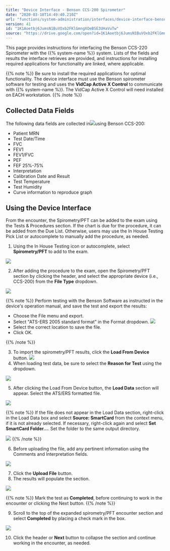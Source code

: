 ```yaml
---
title: "Device Interface - Benson CCS-200 Spirometer"
date: "2020-03-18T14:49:40.210Z"
url: "functions/system-administration/interfaces/device-interface-benson-ccs-200-spirometer.html"
version: 41
id: "1K1Aoetbj6JumsN1BuVOxb2FKlGmngXOeBSE3UHaVuTw"
source: "https://drive.google.com/open?id=1K1Aoetbj6JumsN1BuVOxb2FKlGmngXOeBSE3UHaVuTw"
---
```

This page provides instructions for interfacing the Benson CCS-220 Spirometer with the {{% system-name %}} system. Lists of the fields and results the interface retrieves are provided, and instructions for installing required applications for functionality are linked, where applicable. 



{{% note %}} Be sure to install the required applications for optimal functionality. The device interface must use the Benson spirometer software for testing and uses the **VidCap Active X Control** to communicate with {{% system-name %}}. The VidCap Active X Control will need installed on EACH workstation. {{% /note %}}


## Collected Data Fields

The following data fields are collected in![](device-interface-benson-ccs-200-spirometer.images/image1.png)using Benson CCS-200:

* Patient MRN
* Test Date/Time
* FVC
* FEV1
* FEV1/FVC
* PEF
* FEF 25%-75%
* Interpretation
* Calibration Date and Result
* Test Temperature
* Test Humidity
* Curve information to reproduce graph

## Using the Device Interface

From the encounter, the Spirometry/PFT can be added to the exam using the Tests & Procedures section. If the chart is due for the procedure, it can be added from the Due List. Otherwise, users may use the In House Testing Pick List or autocomplete to manually add the procedure, as needed.

1. Using the In House Testing icon or autocomplete, select <strong>Spirometry/PFT</strong> to add to the exam. 

![](device-interface-benson-ccs-200-spirometer.images/image2.png)

2. After adding the procedure to the exam, open the Spirometry/PFT section by clicking the header, and select the appropriate device (i.e., CCS-200) from the <strong>File Type</strong> dropdown.

![](device-interface-benson-ccs-200-spirometer.images/image3.png)

{{% note %}} Perform testing with the Benson Software as instructed in the device's operation manual, and save the test and export the results:

* Choose the File menu and export.
* Select "ATS-ERS 2005 standard format" in the Format dropdown. ![](device-interface-benson-ccs-200-spirometer.images/image4.png)
* Select the correct location to save the file.
* Click OK.

{{% /note %}}


3. To import the spirometry/PFT results, click the <strong>Load From Device</strong> button.  ![](device-interface-benson-ccs-200-spirometer.images/image5.png) 
4. When loading test data, be sure to select the <strong>Reason for Test</strong> using the dropdown.

![](device-interface-benson-ccs-200-spirometer.images/image6.png)

5. After clicking the Load From Device button, the <strong>Load Data</strong> section will appear. Select the ATS/ERS formatted file. 

![](device-interface-benson-ccs-200-spirometer.images/image7.png)

{{% note %}} If the file does not appear in the Load Data section, right-click in the Load Data box and select **Source: SmartCard** from the context menu, if it is not already selected. If necessary, right-click again and select **Set SmartCard Folder...**. Set the folder to the same output directory.

![](device-interface-benson-ccs-200-spirometer.images/image8.png) {{% /note %}}


6. Before uploading the file, add any pertinent information using the Comments and Interpretation fields.

![](device-interface-benson-ccs-200-spirometer.images/image9.png)

7. Click the <strong>Upload File</strong> button.
8. The results will populate the section.

![](device-interface-benson-ccs-200-spirometer.images/image10.png)



{{% note %}} Mark the test as **Completed**, before continuing to work in the encounter or clicking the Next button. {{% /note %}}


9. Scroll to the top of the expanded spirometry/PFT encounter section and select <strong>Completed</strong> by placing a check mark in the box.

![](https://lh3.googleusercontent.com/rKeoJc2K5ZhgOrRyaCyQue7hHLYNrkQyiCnNno-Zuj8mCQwx90G-nlC3gi6Z0OXVP7G3TO2UDDd7dSP-IJf1Dgzgba_kBJr5bfCFwm7e7F813V_ze8nBiehvsbknAELsXcs4wPOSy24eBqH8TQ)

10. Click the header or <strong>Next</strong> button to collapse the section and continue working in the encounter, as needed.



